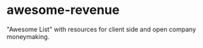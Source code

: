 awesome-revenue
===============

"Awesome List" with resources for client side and open company moneymaking.
